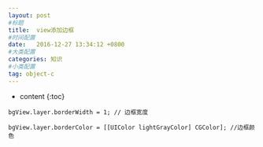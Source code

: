 ```yaml
---
layout: post
#标题
title:  view添加边框
#时间配置
date:   2016-12-27 13:34:12 +0800
#大类配置
categories: 知识
#小类配置
tag: object-c
---
```


* content
{:toc}

```objc
bgView.layer.borderWidth = 1; // 边框宽度

bgView.layer.borderColor = [[UIColor lightGrayColor] CGColor]; //边框颜色
```
